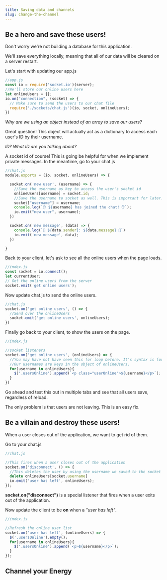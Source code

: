 ```yaml
---
title: Saving data and channels
slug: Change-the-channel
---
```


## Be a hero and save these users!
Don't worry we're not building a database for this application.

We'll save everything locally, meaning that all of our data will be cleared on a server restart.

Let's start with updating our app.js

```javascript
//app.js
const io = require('socket.io')(server);
//We'll store our online users here
let onlineUsers = {};
io.on("connection", (socket) => {
  // Make sure to send the users to our chat file
  require('./sockets/chat.js')(io, socket, onlineUsers);
})
```

*Why are we using an object instead of an array to save our users?*

Great question! This object will actually act as a dictionary to access each user's ID by their username.

*ID? What ID are you talking about?*

A socket id of course! This is going be helpful for when we implement private messages. In the meantime, go to your chat.js

```javascript
//chat.js
module.exports = (io, socket, onlineUsers) => {

  socket.on('new user', (username) => {
    //Save the username as key to access the user's socket id
    onlineUsers[username] = socket.id;
    //Save the username to socket as well. This is important for later.
    socket["username"] = username;
    console.log(`✋ ${username} has joined the chat! ✋`);
    io.emit("new user", username);
  })

  socket.on('new message', (data) => {
    console.log(`🎤 ${data.sender}: ${data.message} 🎤`)
    io.emit('new message', data);
  })

}
```

Back to your client, let's ask to see all the online users when the page loads.
```javascript
//index.js
const socket = io.connect();
let currentUser;
// Get the online users from the server
socket.emit('get online users');
```

Now update chat.js to send the online users.
```javascript
//chat.js
socket.on('get online users', () => {
  //Send over the onlineUsers
  socket.emit('get online users', onlineUsers);
})
```

Finally go back to your client, to show the users on the page.
```javascript
//index.js

//socket listeners
socket.on('get online users', (onlineUsers) => {
  //You may have not have seen this for loop before. It's syntax is for(key in obj)
  //Our usernames are keys in the object of onlineUsers.
  for(username in onlineUsers){
    $('.usersOnline').append(`<p class="userOnline">${username}</p>`);
  }
})
```

Go ahead and test this out in multiple tabs and see that all users save, regardless of reload.

The only problem is that users are not leaving. This is an easy fix.

## Be a villain and destroy these users!

When a user closes out of the application, we want to get rid of them.

Go to your chat.js

```javascript
//chat.js

//This fires when a user closes out of the application
socket.on('disconnect', () => {
  //This deletes the user by using the username we saved to the socket
  delete onlineUsers[socket.username]
  io.emit('user has left', onlineUsers);
});
```

**socket.on("disconnect")** is a special listener that fires when a user exits out of the application.

Now update the client to be **on** when a *"user has left"*.

```javascript
//index.js

//Refresh the online user list
socket.on('user has left', (onlineUsers) => {
  $('.usersOnline').empty();
  for(username in onlineUsers){
    $('.usersOnline').append(`<p>${username}</p>`);
  }
});
```

## Channel your Energy
